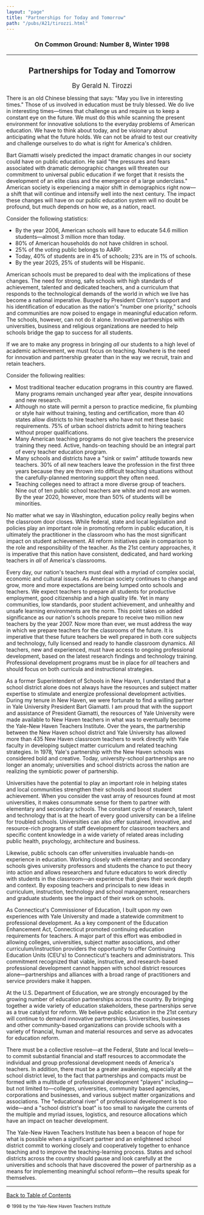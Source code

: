 ```yaml
---
layout: "page"
title: "Partnerships for Today and Tomorrow"
path: "/pubs/A21/tirozzi.html"
---
```

<main>
<h3 align="CENTER">On Common Ground: Number 8, Winter 1998</h3>
<hr/>
<h2 align="CENTER">Partnerships for Today and Tomorrow</h2>
<p align="CENTER"><big>By Gerald N. Tirozzi</big></p>
<p>There is an old Chinese blessing that says:  "May you live in interesting times."  Those of us involved in education must be truly blessed.  We do live in interesting times—times that challenge us and require us to keep a constant eye on the future.  We must do this while scanning the present environment for innovative solutions to the everyday problems of American education.  We have to think about today, and be visionary about anticipating what the future holds.  We can not be afraid to test our creativity and challenge ourselves to do what is right for America's children.</p>
<p>Bart Giamatti wisely predicted the impact dramatic changes in our society could have on public education.  He said "the pressures and fears associated with dramatic demographic changes will threaten our commitment to universal public education if we forget that it resists the development of an elite class and the emergence of a large underclass."  American society is experiencing a major shift in demographics right now—a shift that will continue and intensify well into the next century.  The impact these changes will have on our public education system will no doubt be profound, but much depends on how we, as a nation, react.</p>
<p>Consider the following statistics:</p>
<ul>
<li>By the year 2006, American schools will have to educate 54.6 million students—almost 3 million more than today.</li>
<li>80% of American households do not have children in school.</li>
<li>25% of the voting public belongs to AARP.</li>
<li>Today, 40% of students are in 4% of schools; 23% are in 1% of schools.</li>
<li>By the year 2025, 25% of students will be Hispanic.</li>
</ul>
<p>American schools must be prepared to deal with the implications of these changes.  The need for strong, safe schools with high standards of achievement, talented and dedicated teachers, and a curriculum that responds to the technological demands of the world in which we live has become a national imperative.  Buoyed by President Clinton's support and his identification of education as the nation's "number one priority," schools and communities are now poised to engage in meaningful education reform.  The schools, however, can not do it alone.  Innovative partnerships with universities, business and religious organizations are needed to help schools bridge the gap to success for all students.</p>
<p>If we are to make any progress in bringing <i>all </i>our students to a high level of academic achievement, we must focus on teaching.  Nowhere is the need for innovation and partnership greater than in the way we recruit, train and retain teachers.</p>
<p>Consider the following realities:</p>
<ul>
<li>Most traditional teacher education programs in this country are flawed.  Many programs remain unchanged year after year, despite innovations and new research.</li>
<li>Although no state will permit a person to practice medicine, fix plumbing or style hair without training, testing and certification, more than 40 states allow districts to hire teachers who have  not met these basic requirements.  75% of urban school districts admit to hiring teachers without proper qualifications.</li>
<li>Many American teaching programs do not give teachers the preservice training they need.  Active, hands-on teaching should be an integral part of every teacher education program.</li>
<li>Many schools and districts have a "sink or swim" attitude towards new teachers.  30% of all new teachers leave the profession in the first three years because they are thrown into difficult teaching situations without the carefully-planned mentoring support they often need.</li>
<li>Teaching colleges need to attract a more diverse group of teachers.  Nine out of ten public school teachers are white and most are women.  By the year 2020, however, more than 50% of students will be minorities.</li>
</ul>
<p>No matter what we say in Washington, education policy really begins when the classroom door closes.  While federal, state and local legislation and policies play an important role in promoting reform in public education, it is ultimately the practitioner in the classroom who has the most significant impact on student achievement.  All reform initiatives pale in comparison to the role and responsibility of the teacher.  As the 21st century approaches, it is imperative that this nation have consistent, dedicated, and hard working teachers in <i>all</i> of America's classrooms.</p>
<p>Every day, our nation's teachers must deal with a myriad of complex social, economic and cultural issues.  As American society continues to change and grow, more and more expectations are being lumped onto schools and teachers.  We expect teachers to prepare all students for productive employment, good citizenship and a high quality life.  Yet in many communities, low standards, poor student achievement, and unhealthy and unsafe learning environments are the norm.  This point takes on added significance as our nation's schools prepare to receive two million new teachers by the year 2007.  Now more than ever, we must address the way in which we prepare teachers for the classrooms of the future.  It is imperative that these future teachers be well prepared in both core subjects and technology, fully licensed and ready to handle classroom dynamics.  All teachers, new and experienced, must have access to ongoing professional development, based on the latest research findings and technology training.  Professional development programs must be in place for <i>all</i> teachers and should focus on both curricula and instructional strategies.</p>
<p>As a former Superintendent of Schools in New Haven, I understand that a school district alone does not always have the resources and subject matter expertise to stimulate and energize professional development activities.  During my tenure in New Haven, we were fortunate to find a willing partner in Yale University President Bart Giamatti.  I am proud that with the support and assistance of President Giamatti, the resources of Yale University were made available to New Haven teachers in what was to eventually become the Yale-New Haven Teachers Institute.  Over the years, the partnership between the New Haven school district and Yale University has allowed more than 435 New Haven classroom teachers to work directly with Yale faculty in developing subject matter curriculum and related teaching strategies.  In 1978, Yale's partnership with the New Haven schools was considered bold and creative.  Today, university-school partnerships are no longer an anomaly; universities and school districts across the nation are realizing the symbiotic power of partnership.</p>
<p>Universities have the potential to play an important role in helping states and local communities strengthen their schools and boost student achievement.  When you consider the vast array of resources found at most universities, it makes consummate sense for them to partner with elementary and secondary schools.  The constant cycle of research, talent and technology that is at the heart of every good university can be a lifeline for troubled schools.  Universities can also offer sustained, innovative, and resource-rich programs of staff development for classroom teachers and specific content knowledge in a wide variety of related areas including public health, psychology, architecture and business.</p>
<p>Likewise, public schools can offer universities invaluable hands-on experience in education.  Working closely with elementary and secondary schools gives university professors and students the chance to put theory into action and allows researchers and future educators to work directly with students in the classroom—an experience that gives their work depth and context.  By exposing teachers and principals to new ideas in curriculum, instruction, technology and school management, researchers and graduate students see the impact of their work on schools.</p>
<p>As Connecticut's Commissioner of Education, I built upon my own experiences with Yale University and made a statewide commitment to professional development.  As a key component of the Education Enhancement Act, Connecticut promoted continuing education requirements for teachers.  A major part of this effort was embodied in allowing colleges, universities, subject matter associations, and other curriculum/instruction providers the opportunity to offer Continuing Education Units (CEU's) to Connecticut's teachers and administrators.  This commitment recognized that viable, instructive, and research-based professional development cannot happen with school district resources alone—partnerships and alliances with a broad range of practitioners and service providers make it happen.</p>
<p>At the U.S. Department of Education, we are strongly encouraged by the growing number of education partnerships across the country.  By bringing together a wide variety of education stakeholders, these partnerships serve as a true catalyst for reform.  We believe public education in the 21st century will continue to demand innovative partnerships.  Universities, businesses and other community-based organizations can provide schools with a variety of financial, human and material resources and serve as advocates for education reform.</p>
<p>There must be a collective resolve—at the Federal, State and local levels—to commit substantial financial and staff resources to accommodate the individual and group professional development needs of America's teachers.  In addition, there must be a greater awakening, especially at the school district level, to the fact that partnerships and compacts must be formed with a multitude of professional development "players" including—but not limited to—colleges, universities, community based agencies, corporations and businesses, and various subject matter organizations and associations.  The "educational river" of professional development is too wide—and a "school district's boat" is too small to navigate the currents of the multiple and myriad issues, logistics, and resource allocations which have an impact on teacher development.</p>
<p>The Yale-New Haven Teachers Institute has been a beacon of hope for what is possible when a significant partner and an enlightened school district commit to working closely and cooperatively together to enhance teaching and to improve the teaching-learning process.  States and school districts across the country should pause and look carefully at the universities and schools that have discovered the power of partnership as a means for implementing meaningful school reform—the results speak for themselves.</p>
<hr/>
<p><a href=".\">Back to Table of Contents</a></p>
<p><small>© 1998 by the Yale-New Haven Teachers Institute</small></p>
</main>